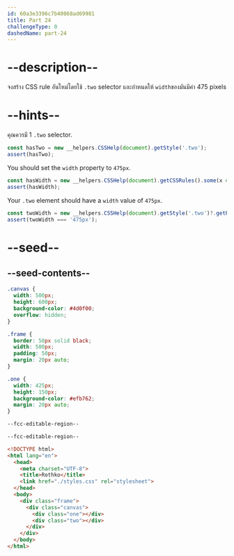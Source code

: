 ```yaml
---
id: 60a3e3396c7b40068ad69981
title: Part 24
challengeType: 0
dashedName: part-24
---
```


# --description--

จงสร้าง CSS rule อันใหม่โดยใช้ `.two` selector และกำหนดให้ `width`ของมันมีค่า 475 pixels

# --hints--

คุณควรมี 1 `.two` selector.

```js
const hasTwo = new __helpers.CSSHelp(document).getStyle('.two');
assert(hasTwo);
```

You should set the `width` property to `475px`.

```js
const hasWidth = new __helpers.CSSHelp(document).getCSSRules().some(x => x.style.width === '475px');
assert(hasWidth);
```

Your `.two` element should have a `width` value of `475px`.

```js
const twoWidth = new __helpers.CSSHelp(document).getStyle('.two')?.getPropertyValue('width');
assert(twoWidth === '475px');
```

# --seed--

## --seed-contents--

```css
.canvas {
  width: 500px;
  height: 600px;
  background-color: #4d0f00;
  overflow: hidden;
}

.frame {
  border: 50px solid black;
  width: 500px;
  padding: 50px;
  margin: 20px auto;
}

.one {
  width: 425px;
  height: 150px;
  background-color: #efb762;
  margin: 20px auto;
}

--fcc-editable-region--

--fcc-editable-region--

```

```html
<!DOCTYPE html>
<html lang="en">
  <head>
    <meta charset="UTF-8">
    <title>Rothko</title>
    <link href="./styles.css" rel="stylesheet">
  </head>
  <body>
    <div class="frame">
      <div class="canvas">
        <div class="one"></div>
        <div class="two"></div>
      </div>
    </div>
  </body>
</html>
```
